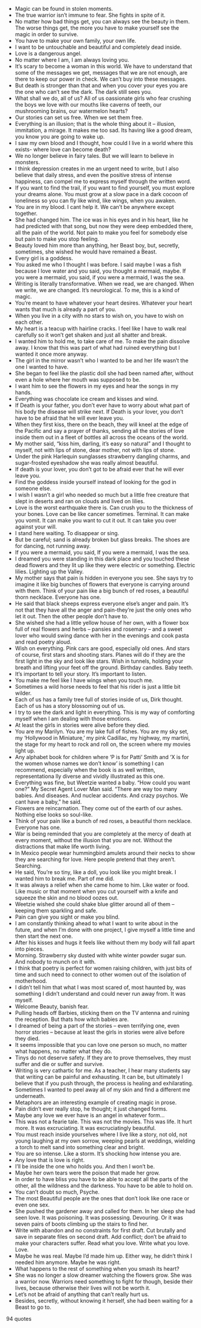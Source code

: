 - Magic can be found in stolen moments.
 - The true warrior isn’t immune to fear. She fights in spite of it.
 - No matter how bad things get, you can always see the beauty in them. The worse things get, the more you have to make yourself see the magic in order to survive.
 - You have to make your own family, your own life.
 - I want to be untouchable and beautiful and completely dead inside.
 - Love is a dangerous angel.
 - No matter where I am, I am always loving you.
 - It’s scary to become a woman in this world. We have to understand that some of the messages we get, messages that we are not enough, are there to keep our power in check. We can’t buy into these messages.
 - But death is stronger than that and when you cover your eyes you are the one who can’t see the dark. The dark still sees you.
 - What shall we do, all of us? All of us oassionate girls who fear crushing the boys we love with our mouths like caverns of teeth, our mushrooming brains, our watermelon hearts?
 - Our stories can set us free. When we set them free.
 - Everything is an illusion; that is the whole thing about it – illusion, immitation, a mirage. It makes me too sad. Its having like a good dream, you know you are going to wake up.
 - I saw my own blood and I thought, how could I live in a world where this exists- where love can become death?
 - We no longer believe in fairy tales. But we will learn to believe in monsters.
 - I think depression creates in me an urgent need to write, but I also believe that daily stress, and even the positive stress of intense happiness, can compel me to express myself through the written word.
 - If you want to find the trail, if you want to find yourself, you must explore your dreams alone. You must grow at a slow pace in a dark cocoon of loneliness so you can fly like wind, like wings, when you awaken.
 - You are in my blood. I cant help it. We can’t be anywhere except together.
 - She had changed him. The ice was in his eyes and in his heart, like he had predicted with that song, but now they were deep embedded there, all the pain of the world. Not pain to make you feel for somebody else but pain to make you stop feeling.
 - Beauty loved him more than anything, her Beast boy, but, secretly, sometimes, she wished he would have remained a Beast.
 - Every girl is a goddess.
 - You asked me who I thought I was before. I said maybe I was a fish because I love water and you said, you thought a mermaid, maybe. If you were a mermaid, you said, if you were a mermaid, I was the sea.
 - Writing is literally transformative. When we read, we are changed. When we write, we are changed. It’s neurological. To me, this is a kind of magic.
 - You’re meant to have whatever your heart desires. Whatever your heart wants that much is already a part of you.
 - When you live in a city with no stars to wish on, you have to wish on each other.
 - My heart is a teacup with hairline cracks. I feel like I have to walk real carefully so it won’t get shaken and just all shatter and break.
 - I wanted him to hold me, to take care of me. To make the pain dissolve away. I know that this was part of what had ruined everything but I wanted it once more anyway.
 - The girl in the mirror wasn’t who I wanted to be and her life wasn’t the one I wanted to have.
 - She began to feel like the plastic doll she had been named after, without even a hole where her mouth was supposed to be.
 - I want him to see the flowers in my eyes and hear the songs in my hands.
 - Everything was chocolate ice cream and kisses and wind.
 - If Death is your father, you don’t ever have to worry about what part of his body the disease will strike next. If Death is your lover, you don’t have to be afraid that he will ever leave you.
 - When they first kiss, there on the beach, they will kneel at the edge of the Pacific and say a prayer of thanks, sending all the stories of love inside them out in a fleet of bottles all across the oceans of the world.
 - My mother said, “kiss him, darling, it’s easy so natural” and I thought to myself, not with lips of stone, dear mother, not with lips of stone.
 - Under the pink Harlequin sunglasses strawberry dangling charms, and sugar-frosted eyeshadow she was really almost beautiful.
 - If death is your lover, you don’t got to be afraid ever that he will ever leave you.
 - Find the goddess inside yourself instead of looking for the god in someone else.
 - I wish I wasn’t a girl who needed so much but a little free creature that slept in deserts and ran on clouds and lived on lilies.
 - Love is the worst earthquake there is. Can crush you to the thickness of your bones. Love can be like cancer sometimes. Terminal. It can make you vomit. It can make you want to cut it out. It can take you over against your will.
 - I stand here waiting. To disappear or sing.
 - But be careful; sand is already broken but glass breaks. The shoes are for dancing, not running away.
 - If you were a mermaid, you said, If you were a mermaid, I was the sea.
 - I dreamed you were standing in this dark place and you touched these dead flowers and they lit up like they were electric or something. Electric lilies. Lighting up the Valley.
 - My mother says that pain is hidden in everyone you see. She says try to imagine it like big bunches of flowers that everyone is carrying around with them. Think of your pain like a big bunch of red roses, a beautiful thorn necklace. Everyone has one.
 - He said that black sheeps express everyone else’s anger and pain. It’s not that they have all the anger and pain-they’re just the only ones who let it out. Then the other people don’t have to.
 - She wished she had a little yellow house of her own, with a flower box full of real flowers and herbs – pansies and rosemary – and a sweet lover who would swing dance with her in the evenings and cook pasta and read poetry aloud.
 - Wish on everything. Pink cars are good, especially old ones. And stars of course, first stars and shooting stars. Planes will do if they are the first light in the sky and look like stars. Wish in tunnels, holding your breath and lifting your feet off the ground. Birthday candles. Baby teeth.
 - It’s important to tell your story. It’s important to listen.
 - You make me feel like I have wings when you touch me.
 - Sometimes a wild horse needs to feel that his rider is just a little bit wilder.
 - Each of us has a family tree full of stories inside of us, Dirk thought. Each of us has a story blossoming out of us.
 - I try to see the dark and light in everything. This is my way of comforting myself when I am dealing with those emotions.
 - At least the girls in stories were alive before they died.
 - You are my Marilyn. You are my lake full of fishes. You are my sky set, my ‘Hollywood in Miniature,’ my pink Cadillac, my highway, my martini, the stage for my heart to rock and roll on, the screen where my movies light up.
 - Any alphabet book for children where ‘P is for Patti’ Smith and ‘X is for the women whose names we don’t know’ is something I can recommend, especially when the book is as well written, representationa lly diverse and vividly illustrated as this one.
 - Everything was fine, but Weetzie wanted a baby. “How could you want one?” My Secret Agent Lover Man said. “There are way too many babies. And diseases. And nuclear accidents. And crazy psychos. We cant have a baby,” he said.
 - Flowers are reincarnation. They come out of the earth of our ashes. Nothing else looks so soul-like.
 - Think of your pain like a bunch of red roses, a beautiful thorn necklace. Everyone has one.
 - War is being reminded that you are completely at the mercy of death at every moment, without the illusion that you are not. Without the distractions that make life worth living.
 - In Mexico people wear hummingbird amulets around their necks to show they are searching for love. Here people pretend that they aren’t. Searching.
 - He said, You’re so tiny, like a doll, you look like you might break. I wanted him to break me. Part of me did.
 - It was always a relief when she came home to him. Like water or food. Like music or that moment when you cut yourself with a knife and squeeze the skin and no blood oozes out.
 - Weetzie wished she could shake blue glitter around all of them – keeping them sparkling and safe.
 - Pain can give you sight or make you blind.
 - I am constantly thinking ahead to what I want to write about in the future, and when I’m done with one project, I give myself a little time and then start the next one.
 - After his kisses and hugs it feels like without them my body will fall apart into pieces.
 - Morning. Strawberry sky dusted with white winter powder sugar sun. And nobody to munch on it with.
 - I think that poetry is perfect for women raising children, with just bits of time and such need to connect to other women out of the isolation of motherhood.
 - I didn’t tell him that what I was most scared of, most haunted by, was something I didn’t understand and could never run away from. It was myself.
 - Welcome Beauty, banish fear.
 - Pulling heads off Barbies, sticking them on the TV antenna and ruining the reception. But thats how witch babies are.
 - I dreamed of being a part of the stories – even terrifying one, even horror stories – because at least the girls in stories were alive before they died.
 - It seems impossible that you can love one person so much, no matter what happens, no matter what they do.
 - Tinys do not deserve safety. If they are to prove themselves, they must suffer and die or suffer and survive.
 - Writing is very cathartic for me. As a teacher, I hear many students say that writing can be painful and exhausting. It can be, but ultimately I believe that if you push through, the process is healing and exhilarating.
 - Sometimes I wanted to peel away all of my skin and find a different me underneath.
 - Metaphors are an interesting example of creating magic in prose.
 - Pain didn’t ever really stop, he thought; it just changed forms.
 - Maybe any love we ever have is an angel in whatever form...
 - This was not a fearie tale. This was not the movies. This was life. It hurt more. It was excruciating. It was excruciatingly beautiful.
 - You must reach inside yourselves where I live like a story, not old, not young laughing at my own sorrow, weeping pearls at weddings, wielding a torch to melt sand into something clear and bright.
 - You are so intense. Like a storm. It’s shocking how intense you are.
 - Any love that is love is right.
 - I’ll be inside the one who holds you. And then I won’t be.
 - Maybe her own tears were the poison that made her grow.
 - In order to have bliss you have to be able to accept all the parts of the other, all the wildness and the darkness. You have to be able to hold on.
 - You can’t doubt so much, Psyche.
 - The most Beautiful people are the ones that don’t look like one race or even one sex.
 - She pushed the gardener away and called for them. In her sleep she had seen love. It was poisoning. It was possessing. Devouring. Or it was seven pairs of boots climbing up the stairs to find her.
 - Write with abandon and no constraints for first draft. Cut brutally and save in separate files on second draft. Add conflict; don’t be afraid to make your characters suffer. Read what you love. Write what you love. Love.
 - Maybe he was real. Maybe I’d made him up. Either way, he didn’t think I needed him anymore. Maybe he was right.
 - What happens to the rest of something when you smash its heart?
 - She was no longer a slow dreamer watching the flowers grow. She was a warrior now. Warriors need something to fight for though, beside their lives, because otherwise their lives will not be worth it.
 - Let’s not be afraid of anything that can’t really hurt us.
 - Besides, secretly, without knowing it herself, she had been waiting for a Beast to go to.

94 quotes